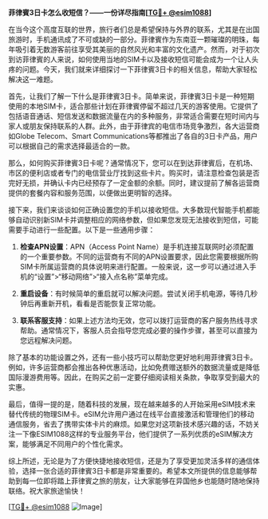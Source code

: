 **菲律賓3日卡怎么收短信？——一份详尽指南[[TG💪+ @esim1088](https://t.me/s/esim1088)]**

在当今这个高度互联的世界，旅行者们总是希望保持与外界的联系，尤其是在出国旅游时，手机通讯成了不可或缺的一部分。菲律賓作为东南亚一颗璀璨的明珠，每年吸引着无数游客前往享受其美丽的自然风光和丰富的文化遗产。然而，对于初次到访菲律賓的人来说，如何使用当地的SIM卡以及接收短信可能会成为一个让人头疼的问题。今天，我们就来详细探讨一下菲律賓3日卡的相关信息，帮助大家轻松解决这一难题。

首先，让我们了解一下什么是菲律賓3日卡。简单来说，菲律賓3日卡是一种短期使用的本地SIM卡，适合那些计划在菲律賓停留不超过几天的游客使用。它提供了包括语音通话、短信发送和数据流量在内的多种服务，非常适合需要在短时间内与家人或朋友保持联系的人群。此外，由于菲律宾的电信市场竞争激烈，各大运营商如Globe Telecom、Smart Communications等都推出了各自的3日卡产品，用户可以根据自己的需求选择最适合的一款。

那么，如何购买菲律賓3日卡呢？通常情况下，您可以在到达菲律賓后，在机场、市区的便利店或者专门的电信营业厅找到这些卡片。购买时，请注意检查包装是否完好无损，并确认卡内已经预存了一定金额的余额。同时，建议提前了解各运营商提供的套餐内容和服务范围，以便做出更明智的选择。

接下来，我们来谈谈如何正确设置您的手机以接收短信。大多数现代智能手机都能够自动识别新SIM卡并调整相应的网络参数，但如果您发现无法接收到短信，可能需要手动进行一些配置。以下是一些通用步骤：

1. **检查APN设置**：APN（Access Point Name）是手机连接互联网时必须配置的一个重要参数。不同的运营商有不同的APN设置要求，因此您需要根据所购SIM卡所属运营商的具体说明来进行配置。一般来说，这一步可以通过进入手机的“设置”>“移动网络”>“接入点名称”菜单完成。
   
2. **重启设备**：有时候简单的重启就可以解决问题。尝试关闭手机电源，等待几秒钟后再重新开机，看看是否能恢复正常功能。

3. **联系客服支持**：如果上述方法均无效，您可以拨打运营商的客户服务热线寻求帮助。通常情况下，客服人员会指导您完成必要的操作步骤，甚至可以直接为您远程解决问题。

除了基本的功能设置之外，还有一些小技巧可以帮助您更好地利用菲律賓3日卡。例如，许多运营商都会推出各种优惠活动，比如免费赠送额外的数据流量或是降低国际漫游费用等。因此，在购买之前一定要仔细阅读相关条款，争取享受到最大的实惠。

最后，值得一提的是，随着科技的发展，现在越来越多的人开始采用eSIM技术来替代传统的物理SIM卡。eSIM允许用户通过在线平台直接激活和管理他们的移动通信服务，省去了携带实体卡片的麻烦。如果您对这项新技术感兴趣的话，不妨关注一下像ESIM1088这样的专业服务平台，他们提供了一系列优质的eSIM解决方案，能够满足不同用户的个性化需求。

综上所述，无论是为了方便快捷地接收短信，还是为了享受更加灵活多样的通信体验，选择一张合适的菲律賓3日卡都是非常重要的。希望本文所提供的信息能够帮助到每一位即将踏上菲律賓之旅的朋友，让大家能够在异国他乡也能随时随地保持联络。祝大家旅途愉快！

[[TG💪+ @esim1088](https://t.me/s/esim1088) ![Image](https://i.postimg.cc/4NQfJmqS/Snipaste-2025-05-13-00-14-12.png)]